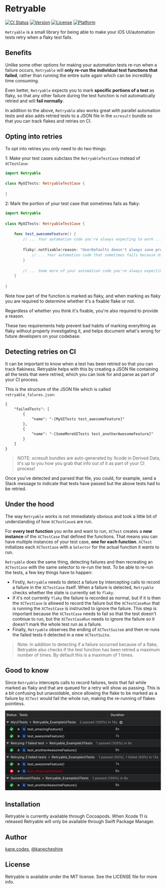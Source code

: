 # Retryable

[![CI Status](https://img.shields.io/travis/kanecheshire/Retryable.svg?style=flat)](https://travis-ci.org/kanecheshire/Retryable)
[![Version](https://img.shields.io/cocoapods/v/Retryable.svg?style=flat)](https://cocoapods.org/pods/Retryable)
[![License](https://img.shields.io/cocoapods/l/Retryable.svg?style=flat)](https://cocoapods.org/pods/Retryable)
[![Platform](https://img.shields.io/cocoapods/p/Retryable.svg?style=flat)](https://cocoapods.org/pods/Retryable)

`Retryable` is a small library for being able to make your iOS UI/automation tests retry when a flaky test fails.

## Benefits

Unlike some other options for making your automation tests re-run when a failure occurs, `Retryable` will **only re-run the individual test functions that failed**, rather than running the entire suite again which can be incredibly time consuming.

Even better, `Retryable` expects you to mark **specific portions of a test** as flaky, so that any other failure during the test function is not automatically retried and will **fail normally**.

In addition to the above, `Retryable` also works great with parallel automation tests and also adds retried tests to a JSON file in the `xcresult` bundle so that you can track flakes and retries on CI.

## Opting into retries

To opt into retries you only need to do two things:

1: Make your test cases subclass the `RetryableTestCase` instead of `XCTestCase`:

```swift
import Retryable

class MyUITests: RetryableTestCase {

}
```
2: Mark the portion of your test case that sometimes fails as flaky:

```swift
import Retryable

class MyUITests: RetryableTestCase {

    func test_awesomeFeature() {
        // ... Your automation code you're always expecting to work ...

        flaky(.notFixable(reason: "UserDefaults doesn't always save properly on the iOS 11 simulator")) {
            // ... Your automation code that sometimes fails because UserDefaults is unreliable
        }

        // ... Some more of your automation code you're always expecting to work ...
    }

}
```

Note how part of the function is marked as flaky, and when marking as flaky you are required to determine whether it's a fixable flake or not.

Regardless of whether you think it's fixable, you're also required to provide a reason.

These two requirements help prevent bad habits of marking everything as flaky without properly investigating it, and helps document what's wrong for future developers on your codebase.

## Detecting retries on CI

It can be important to know when a test has been retried so that you can track flakiness. Retryable helps with this by creating a JSON file containing all the tests that were retried, which you can look for and parse as part of your CI process.

This is the structure of the JSON file which is called `retryable_falures.json`:

```
{
    "failedTests": [
        {
            "name": "-[MyUITests test_awesomeFeature]"
        },
        {
            "name": "-[SomeMoreUITests test_anotherAwesomeFeature]"
        }
    ]
}
```
> NOTE: xcresult bundles are auto-generated by Xcode in Derived Data, it's up to you how you grab that info out of it as part of your CI process!

Once you've detected and parsed that file, you could, for example, send a Slack message to indicate that tests have passed but the above tests had to be retried.

## Under the hood

The way `Retryable` works is not immediately obvious and took a little bit of understanding of how `XCTestCase`s are run.

For **every test function** you write and want to run, `XCTest` creates a **new instance** of the `XCTestCase` that defined the functions. That means you can have multiple instances of your test case, **one for each function**. `XCTest` initializes each `XCTestCase` with a `Selector` for the actual function it wants to run.

`Retryable` does the same thing, detecting failures and then recreating an `XCTestCase` with the same selector to re-run the test. To be able to re-run the tests, a few key things have to happen:

- Firstly, `Retryable` needs to detect a failure by intercepting calls to record a failure in the `XCTestCase` itself. When a failure is detected, `Retryable` checks whether the state is currently set to `flaky`.
- If it's not currently `flaky` the failure is recorded as normal, but if it is then the `XCTestCase` is allowed to record the failure but the `XCTestCaseRun` that is running the `XCTestCase` is instructed to ignore the failure. This step is important because the `XCTestCase` needs to fail so that the test doesn't continue to run, but the `XCTestCaseRun` needs to ignore the failure so it doesn't mark the whole test run as a failure.
- Finally, `Retryable` observes the ending of `XCTestSuite`s and then re-runs the failed tests it detected in a new `XCTestSuite`.

> Note: In addition to detecting if a failure occurred because of a flake, Retryable also checks if the test function has been retried a maximum number of times. By default this is a maximum of 1 times.

## Good to know

Since `Retryable` intercepts calls to record failures, tests that fail while marked as flaky and that are queued for a retry will show as passing. This is a bit confusing but unavoidable, since allowing the flake to be marked as a failure by `XCTest` would fail the whole run, making the re-running of flakes pointless.

![Example](example.png)

## Installation

Retryable is currently available through Cocoapods. When Xcode 11 is released Retryable will only be available through Swift Package Manager.

## Author

[kane.codes](http://kane.codes), [@kanecheshire](https://twitter.com/kanecheshire)

## License

Retryable is available under the MIT license. See the LICENSE file for more info.
